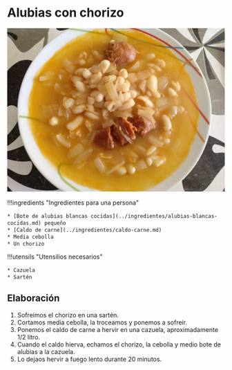 # Alubias con chorizo

![Alubias con chorizo](../img/alubias-chorizo-full.jpg)

!!!ingredients "Ingredientes para una persona"

    * [Bote de alubias blancas cocidas](../ingredientes/alubias-blancas-cocidas.md) pequeño
    * [Caldo de carne](../ingredientes/caldo-carne.md)
    * Media cebolla
    * Un chorizo

!!!utensils "Utensilios necesarios"

    * Cazuela
    * Sartén

## Elaboración

1. Sofreimos el chorizo en una sartén.
1. Cortamos media cebolla, la troceamos y ponemos a sofreir.
1. Ponemos el caldo de carne a hervir en una cazuela, aproximadamente 1/2 litro.
1. Cuando el caldo hierva, echamos el chorizo, la cebolla y medio bote de alubias a la cazuela.
1. Lo dejaos hervir a fuego lento durante 20 minutos.
